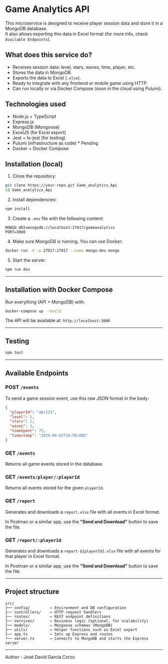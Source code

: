 # Game Analytics API

This microservice is designed to receive player session data and store it in a MongoDB database.  
It also allows exporting this data in Excel format (for more info, check `Available Endpoints`).

## What does this service do?

- Receives session data: level, stars, waves, time, player, etc.
- Stores the data in MongoDB.
- Exports the data to Excel (`.xlsx`).
- Ready to integrate with any frontend or mobile game using HTTP.
- Can run locally or via Docker Compose (soon in the cloud using Pulumi).

## Technologies used

- Node.js + TypeScript
- Express.js
- MongoDB (Mongoose)
- ExcelJS (for Excel export)
- Jest + ts-jest (for testing)
- Pulumi (infrastructure as code) * Pending
- Docker + Docker Compose

## Installation (local)

1. Clone the repository:

```bash
git clone https://your-repo.git Game_analytics_Api
cd Game_analytics_Api
```

2. Install dependencies:

```bash
npm install
```

3. Create a `.env` file with the following content:

```
MONGO_URI=mongodb://localhost:27017/gameanalytics
PORT=3000
```

4. Make sure MongoDB is running. You can use Docker:

```bash
docker run -d -p 27017:27017 --name mongo-dev mongo
```

5. Start the server:

```bash
npm run dev
```

---

## Installation with Docker Compose

Run everything (API + MongoDB) with:

```bash
docker-compose up --build
```

The API will be available at: `http://localhost:3000`

---

## Testing

```bash
npm test
```

---

## Available Endpoints

### POST `/events`

To send a game session event, use this raw JSON format in the body:

```json
{
  "playerId": "abc123",
  "level": 5,
  "stars": 2,
  "waves": 3,
  "timeSpent": 75,
  "timestamp": "2025-04-02T16:50:00Z"
}
```

### GET `/events`

Returns all game events stored in the database.

### GET `/events/player/:playerId`

Returns all events stored for the given `playerId`.

### GET `/report`

Generates and downloads a `report.xlsx` file with all events in Excel format.

In Postman or a similar app, use the **"Send and Download"** button to save the file.

### GET `/report/:playerId`

Generates and downloads a `report-${playerId}.xlsx` file with all events for that player in Excel format.

In Postman or a similar app, use the **"Send and Download"** button to save the file.

---

## Project structure

```
src/
├── config/         ← Environment and DB configuration
├── controllers/    ← HTTP request handlers
├── routes/         ← REST endpoint definitions
├── services/       ← Business logic (optional, for scalability)
├── models/         ← Mongoose schemas (MongoDB)
├── utils/          ← Helper functions such as Excel export
├── app.ts          ← Sets up Express and routes
└── server.ts       ← Connects to MongoDB and starts the Express server
```

---

Author - José David García Corzo